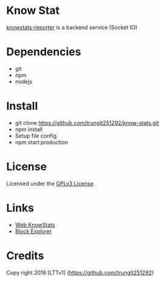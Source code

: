 # Know Stat

[knowstats-reporter](https://github.com/trunglt251292/know-stats) is a backend service (Socket IO)

# Dependencies
- git
- npm
- nodejs

# Install
- git clone https://github.com/trunglt251292/know-stats.git
- npm install
- Setup file config.
- npm start:production

# License
Licensed under the [GPLv3 License](https://github.com/trunglt251292/know-stats/LICENSE).

# Links
- [Web KnowStats](https://arkstats.net)
- [Block Explorer](http://testnet.explorer.knownetwork.io)

# Credits
Copy right 2018
[LTTv1] (https://github.com/trunglt251292)